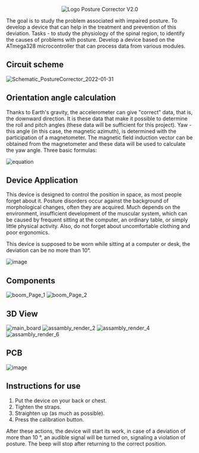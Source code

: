<p align="center">
  <img src="https://user-images.githubusercontent.com/57411317/151821274-4164057d-ee9a-4b8c-9f87-2caa523602cf.png" alt="Logo Posture Corrector V2.0">
</p>
The goal is to study the problem associated with impaired posture. To develop a device that can help in the treatment and prevention of this deviation.
Tasks - to study the physiology of the spinal region, to identify the causes of problems with posture. Develop a device based on the ATmega328 microcontroller that can process data from various modules.

## Circuit scheme
![Schematic_PostureCorrector_2022-01-31](https://user-images.githubusercontent.com/57411317/151808925-d10869ab-f236-4f13-8ec3-32ef9dad5a52.png)

## Orientation angle calculation

Thanks to Earth's gravity, the accelerometer can give "correct" data, that is, the downward direction. It is these data that make it possible to determine the roll and pitch angles (these data will be sufficient for this project). Yaw - this angle (in this case, the magnetic azimuth), is determined with the participation of a magnetometer. The magnetic field induction vector can be obtained from the magnetometer and these data will be used to calculate the yaw angle. Three basic formulas:

![equation](https://user-images.githubusercontent.com/57411317/151813489-9f3156ac-654b-461b-907d-0aea02134e20.png)

## Device Application

This device is designed to control the position in space, as most people forget about it. Posture disorders occur against the background of morphological changes, often they are acquired. Much depends on the environment, insufficient development of the muscular system, which can be caused by frequent sitting at the computer, an ordinary table, or simply little physical activity. Also, do not forget about uncomfortable clothing and poor ergonomics.

This device is supposed to be worn while sitting at a computer or desk, the deviation can be no more than 10°.

![image](https://user-images.githubusercontent.com/57411317/151813742-cf35b4f3-0e02-4dcb-92c4-6b049aadff54.png)

## Components

![boom_Page_1](https://user-images.githubusercontent.com/57411317/151819519-20cb87ad-2316-4ca7-8bb2-7b32472bcb46.png)
![boom_Page_2](https://user-images.githubusercontent.com/57411317/151819529-049f4372-b08c-48c4-b06c-d4da548a5426.png)

## 3D View


![main_board](https://user-images.githubusercontent.com/57411317/151819686-95333f95-5f06-433c-8dac-b4829655dc22.png)
![assambly_render_2](https://user-images.githubusercontent.com/57411317/151822067-ae28145c-6fc4-4fb8-a39e-9a56d30a36aa.png)
![assambly_render_4](https://user-images.githubusercontent.com/57411317/151819790-fe8962b1-cdc0-4d5f-9b02-8c22d5eb7c43.png)
![assambly_render_6](https://user-images.githubusercontent.com/57411317/151819796-45282091-4b44-4d28-bc96-e930ad322393.png)

## PCB

![image](https://user-images.githubusercontent.com/57411317/151821207-72773bba-7e33-42ce-b143-a2524433a713.png)

## Instructions for use

1. Put the device on your back or chest.
2. Tighten the straps.
3. Straighten up (as much as possible).
4. Press the calibration button.

After these actions, the device will start its work, in case of a deviation of more than 10 °, an audible signal will be turned on, signaling a violation of posture. The beep will stop after returning to the correct position.
